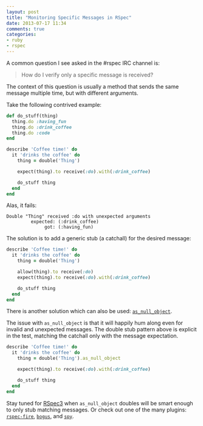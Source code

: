 ```yaml
---
layout: post
title: "Monitoring Specific Messages in RSpec"
date: 2013-07-17 11:34
comments: true
categories:
- ruby
- rspec
---
```


A common question I see asked in the #rspec IRC channel is:

> How do I verify only a specific message is received?

The context of this question is usually a method that sends the same message
multiple time, but with different arguments.

Take the following contrived example:

```ruby
def do_stuff(thing)
  thing.do :having_fun
  thing.do :drink_coffee
  thing.do :code
end

describe 'Coffee time!' do
  it 'drinks the coffee' do
    thing = double('Thing')

    expect(thing).to receive(:do).with(:drink_coffee)

    do_stuff thing
  end
end
```

Alas, it fails:

```text
Double "Thing" received :do with unexpected arguments
         expected: (:drink_coffee)
              got: (:having_fun)
```

The solution is to add a generic stub (a catchall) for the desired message:

```ruby
describe 'Coffee time!' do
  it 'drinks the coffee' do
    thing = double('Thing')

    allow(thing).to receive(:do)
    expect(thing).to receive(:do).with(:drink_coffee)

    do_stuff thing
  end
end
```

There is another solution which can also be used:
[`as_null_object`](https://www.relishapp.com/rspec/rspec-mocks/v/2-14/docs/method-stubs/as-null-object).

The issue with `as_null_object` is that it will happily hum along even for
invalid and unexpected messages. The double stub pattern above is
explicit in the test, matching the catchall only with the message expectation.

```ruby
describe 'Coffee time!' do
  it 'drinks the coffee' do
    thing = double('Thing').as_null_object

    expect(thing).to receive(:do).with(:drink_coffee)

    do_stuff thing
  end
end
```

Stay tuned for [RSpec3](http://myronmars.to/n/dev-blog/2013/07/the-plan-for-rspec-3)
when `as_null_object` doubles will be smart enough to only stub matching
messages.  Or check out one of the many plugins:
[`rspec-fire`](https://github.com/xaviershay/rspec-fire),
[`bogus`](https://github.com/psyho/bogus), and
[`spy`](https://github.com/ryanong/spy).
